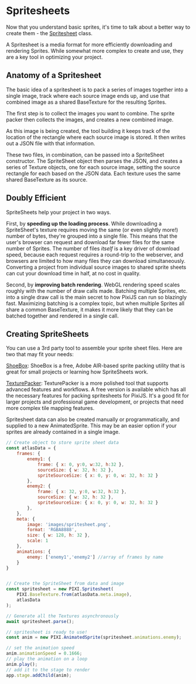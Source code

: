 # Spritesheets

Now that you understand basic sprites, it's time to talk about a better way to create them - the [Spritesheet](https://pixijs.download/release/docs/PIXI.Spritesheet.html) class.

A Spritesheet is a media format for more efficiently downloading and rendering Sprites.  While somewhat more complex to create and use, they are a key tool in optimizing your project.

## Anatomy of a Spritesheet

The basic idea of a spritesheet is to pack a series of images together into a single image, track where each source image ends up, and use that combined image as a shared BaseTexture for the resulting Sprites.

The first step is to collect the images you want to combine.  The sprite packer then collects the images, and creates a new combined image.

<!--TODO: Image showing multiple source images, combined into a single image-->

As this image is being created, the tool building it keeps track of the location of the rectangle where each source image is stored.  It then writes out a JSON file with that information.

<!--TODO: SpriteSheet json goes here-->

These two files, in combination, can be passed into a SpriteSheet constructor.  The SpriteSheet object then parses the JSON, and creates a series of Texture objects, one for each source image, setting the source rectangle for each based on the JSON data.  Each texture uses the same shared BaseTexture as its source.

## Doubly Efficient

SpriteSheets help your project in two ways.

First, by __speeding up the loading process__.  While downloading a SpriteSheet's texture requires moving the same (or even slightly more!) number of bytes, they're grouped into a single file.  This means that the user's browser can request and download far fewer files for the same number of Sprites.  The number of files *itself* is a key driver of download speed, because each request requires a round-trip to the webserver, and browsers are limited to how many files they can download simultaneously.  Converting a project from individual source images to shared sprite sheets can cut your download time in half, at no cost in quality.

Second, by __improving batch rendering__.  WebGL rendering speed scales roughly with the number of draw calls made.  Batching multiple Sprites, etc. into a single draw call is the main secret to how PixiJS can run so blazingly fast.  Maximizing batching is a complex topic, but when multiple Sprites all share a common BaseTexture, it makes it more likely that they can be batched together and rendered in a single call.

## Creating SpriteSheets

You can use a 3rd party tool to assemble your sprite sheet files.  Here are two that may fit your needs:

[ShoeBox](http://renderhjs.net/shoebox/): ShoeBox is a free, Adobe AIR-based sprite packing utility that is great for small projects or learning how SpriteSheets work.

[TexturePacker](https://www.codeandweb.com/texturepacker): TexturePacker is a more polished tool that supports advanced features and workflows. A free version is available which has all the necessary features for packing spritesheets for PixiJS. It's a good fit for larger projects and professional game development, or projects that need more complex tile mapping features.

Spritesheet data can also be created manually or programmatically, and supplied to a new AnimatedSprite. This may be an easier option if your sprites are already contained in a single image.

```javascript
// Create object to store sprite sheet data
const atlasData = {
	frames: {
		enemy1: {
			frame: { x: 0, y:0, w:32, h:32 },
			sourceSize: { w: 32, h: 32 },
			spriteSourceSize: { x: 0, y: 0, w: 32, h: 32 }
		},
		enemy2: {
			frame: { x: 32, y:0, w:32, h:32 },
			sourceSize: { w: 32, h: 32 },
			spriteSourceSize: { x: 0, y: 0, w: 32, h: 32 }
		},
	},
	meta: {
		image: 'images/spritesheet.png',
		format: 'RGBA8888',
		size: { w: 128, h: 32 },
		scale: 1
	},
	animations: {
		enemy: ['enemy1','enemy2'] //array of frames by name
	}
}


// Create the SpriteSheet from data and image
const spritesheet = new PIXI.Spritesheet(
	PIXI.BaseTexture.from(atlasData.meta.image),
	atlasData
);

// Generate all the Textures asynchronously
await spritesheet.parse();

// spritesheet is ready to use!
const anim = new PIXI.AnimatedSprite(spritesheet.animations.enemy);

// set the animation speed
anim.animationSpeed = 0.1666;
// play the animation on a loop
anim.play();
// add it to the stage to render
app.stage.addChild(anim);
```
